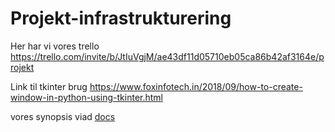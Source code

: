 # Projekt-infrastrukturering


Her har vi vores trello https://trello.com/invite/b/JtIuVgjM/ae43df11d05710eb05ca86b42af3164e/projekt

Link til tkinter brug https://www.foxinfotech.in/2018/09/how-to-create-window-in-python-using-tkinter.html

vores synopsis viad [docs](https://docs.google.com/document/d/11HQmjYZEANnnKT7QOxXoVZlYtD3QBqFkWux2yL68lo0/edit?usp=sharing)
